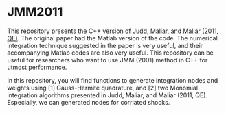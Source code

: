 # JMM2011
This repository presents the C++ version of [Judd, Maliar, and Maliar (2011, QE)](https://onlinelibrary.wiley.com/doi/abs/10.3982/QE14). The original paper had the Matlab version of the code. The numerical integration technique suggested in the paper is very useful, and their accompanying Matlab codes are also very useful. This repository can be useful for researchers who want to use JMM (2001) method in C++ for utmost performance.

In this repository, you will find functions to generate integration nodes and weights using [1] Gauss-Hermite quadrature, and [2] two Monomial integration algorithms presented in Judd, Maliar, and Maliar (2011, QE). Especially, we can generated nodes for corrlated shocks.
